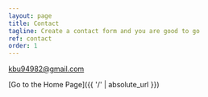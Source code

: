 ```yaml
---
layout: page
title: Contact
tagline: Create a contact form and you are good to go
ref: contact
order: 1
---
```


kbu94982@gmail.com

[Go to the Home Page]({{ '/' | absolute_url }})
